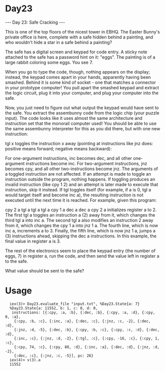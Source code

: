 # Day23

--- Day 23: Safe Cracking ---

This is one of the top floors of the nicest tower in EBHQ. The Easter Bunny's private office is here, complete with a safe hidden behind a painting, and who wouldn't hide a star in a safe behind a painting?

The safe has a digital screen and keypad for code entry. A sticky note attached to the safe has a password hint on it: "eggs". The painting is of a large rabbit coloring some eggs. You see 7.

When you go to type the code, though, nothing appears on the display; instead, the keypad comes apart in your hands, apparently having been smashed. Behind it is some kind of socket - one that matches a connector in your prototype computer! You pull apart the smashed keypad and extract the logic circuit, plug it into your computer, and plug your computer into the safe.

Now, you just need to figure out what output the keypad would have sent to the safe. You extract the assembunny code from the logic chip (your puzzle input).
The code looks like it uses almost the same architecture and instruction set that the monorail computer used! You should be able to use the same assembunny interpreter for this as you did there, but with one new instruction:

tgl x toggles the instruction x away (pointing at instructions like jnz does: positive means forward; negative means backward):

For one-argument instructions, inc becomes dec, and all other one-argument instructions become inc.
For two-argument instructions, jnz becomes cpy, and all other two-instructions become jnz.
The arguments of a toggled instruction are not affected.
If an attempt is made to toggle an instruction outside the program, nothing happens.
If toggling produces an invalid instruction (like cpy 1 2) and an attempt is later made to execute that instruction, skip it instead.
If tgl toggles itself (for example, if a is 0, tgl a would target itself and become inc a), the resulting instruction is not executed until the next time it is reached.
For example, given this program:

cpy 2 a
tgl a
tgl a
tgl a
cpy 1 a
dec a
dec a
cpy 2 a initializes register a to 2.
The first tgl a toggles an instruction a (2) away from it, which changes the third tgl a into inc a.
The second tgl a also modifies an instruction 2 away from it, which changes the cpy 1 a into jnz 1 a.
The fourth line, which is now inc a, increments a to 3.
Finally, the fifth line, which is now jnz 1 a, jumps a (3) instructions ahead, skipping the dec a instructions.
In this example, the final value in register a is 3.

The rest of the electronics seem to place the keypad entry (the number of eggs, 7) in register a, run the code, and then send the value left in register a to the safe.

What value should be sent to the safe?

# Usage

```
  iex(3)> Day23.evaluate_file "input.txt", %Day23.State{a: 7}
  %Day23.State{a: 11552, b: 1, c: 0, d: 0,
   instructions: [{:cpy, :a, :b}, {:dec, :b}, {:cpy, :a, :d}, {:cpy, 0, :a},
    {:cpy, :b, :c}, {:inc, :a}, {:dec, :c}, {:jnz, :c, -2}, {:dec, :d},
    {:jnz, :d, -5}, {:dec, :b}, {:cpy, :b, :c}, {:cpy, :c, :d}, {:dec, :d},
    {:inc, :c}, {:jnz, :d, -2}, {:tgl, :c}, {:cpy, -16, :c}, {:cpy, 1, :c},
    {:cpy, 74, :c}, {:cpy, 88, :d}, {:inc, :a}, {:dec, :d}, {:jnz, :d, -2},
    {:dec, :c}, {:jnz, :c, -5}], pc: 26}
  iex(4)> v(3).a
  11552
```
